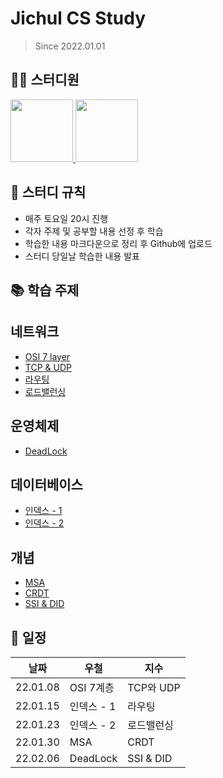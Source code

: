 # Jichul CS Study
> Since 2022.01.01
## 👨‍💻  스터디원
<p>
<a href="https://github.com/jikimee64">
  <img src="https://avatars.githubusercontent.com/u/52563841?v=4" width="100">
</a>
<a href="https://github.com/hkjs96">
  <img src="https://avatars.githubusercontent.com/u/75015048?v=4" width="100">
</a>
</p>

## 📝 스터디 규칙
 - 매주 토요일 20시 진행
 - 각자 주제 및 공부할 내용 선정 후 학습
 - 학습한 내용 마크다운으로 정리 후 Github에 업로드
 - 스터디 당일날 학습한 내용 발표

## 📚 학습 주제
## 네트워크
- [OSI 7 layer](https://github.com/jikimee64/Jichul-cs-study/blob/master/network/OSI%207%EA%B3%84%EC%B8%B5.md)
- [TCP & UDP](https://github.com/jikimee64/Jichul-cs-study/blob/master/network/TCP%20%26%20UDP)
- [라우팅](https://github.com/jikimee64/Jichul-cs-study/blob/master/network/%EB%9D%BC%EC%9A%B0%ED%8C%85.md)
- [로드밸런싱](https://github.com/jikimee64/Jichul-cs-study/blob/master/network/%EB%A1%9C%EB%93%9C%EB%B0%B8%EB%9F%B0%EC%8B%B1.md)

## 운영체제
- [DeadLock](https://github.com/jikimee64/Jichul-cs-study/blob/master/operating-system/DeadLock.md)

## 데이터베이스
- [인덱스 - 1](https://github.com/jikimee64/Jichul-cs-study/blob/master/database/%EC%9D%B8%EB%8D%B1%EC%8A%A4%20-%201.md)
- [인덱스 - 2](https://github.com/jikimee64/Jichul-cs-study/blob/master/database/%EC%9D%B8%EB%8D%B1%EC%8A%A4%20-%202.md)

## 개념
- [MSA](https://github.com/hkjs96/Jichul-cs-study/blob/master/concept/MSA.md)
- [CRDT](https://github.com/hkjs96/Jichul-cs-study/blob/master/concept/CRDT.md)
- [SSI & DID](https://github.com/jikimee64/Jichul-cs-study/blob/master/concept/%5BDocs%5D%20-%20SSI%20%26%20DID.md)

## 📆 일정
| 날짜 | 우철 | 지수 |
|----|----|------|
| 22.01.08 | OSI 7계층 | TCP와 UDP |
| 22.01.15 | 인덱스 - 1 | 라우팅 |
| 22.01.23 | 인덱스 - 2 | 로드밸런싱 |
| 22.01.30 | MSA | CRDT |
| 22.02.06 | DeadLock | SSI & DID |
